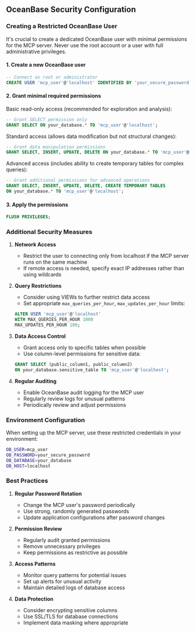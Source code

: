## OceanBase Security Configuration

### Creating a Restricted OceanBase User

It's crucial to create a dedicated OceanBase user with minimal permissions for the MCP server. Never use the root account or a user with full administrative privileges.

#### 1. Create a new OceanBase user

```sql
-- Connect as root or administrator
CREATE USER 'mcp_user'@'localhost' IDENTIFIED BY 'your_secure_password';
```

#### 2. Grant minimal required permissions

Basic read-only access (recommended for exploration and analysis):
```sql
-- Grant SELECT permission only
GRANT SELECT ON your_database.* TO 'mcp_user'@'localhost';
```

Standard access (allows data modification but not structural changes):
```sql
-- Grant data manipulation permissions
GRANT SELECT, INSERT, UPDATE, DELETE ON your_database.* TO 'mcp_user'@'localhost';
```

Advanced access (includes ability to create temporary tables for complex queries):
```sql
-- Grant additional permissions for advanced operations
GRANT SELECT, INSERT, UPDATE, DELETE, CREATE TEMPORARY TABLES 
ON your_database.* TO 'mcp_user'@'localhost';
```

#### 3. Apply the permissions
```sql
FLUSH PRIVILEGES;
```

### Additional Security Measures

1. **Network Access**
   - Restrict the user to connecting only from localhost if the MCP server runs on the same machine
   - If remote access is needed, specify exact IP addresses rather than using wildcards

2. **Query Restrictions**
   - Consider using VIEWs to further restrict data access
   - Set appropriate `max_queries_per_hour`, `max_updates_per_hour` limits:
   ```sql
   ALTER USER 'mcp_user'@'localhost' 
   WITH MAX_QUERIES_PER_HOUR 1000
   MAX_UPDATES_PER_HOUR 100;
   ```

3. **Data Access Control**
   - Grant access only to specific tables when possible
   - Use column-level permissions for sensitive data:
   ```sql
   GRANT SELECT (public_column1, public_column2) 
   ON your_database.sensitive_table TO 'mcp_user'@'localhost';
   ```

4. **Regular Auditing**
   - Enable OceanBase audit logging for the MCP user
   - Regularly review logs for unusual patterns
   - Periodically review and adjust permissions

### Environment Configuration

When setting up the MCP server, use these restricted credentials in your environment:

```bash
OB_USER=mcp_user
OB_PASSWORD=your_secure_password
OB_DATABASE=your_database
OB_HOST=localhost
```

### Best Practices

1. **Regular Password Rotation**
   - Change the MCP user's password periodically
   - Use strong, randomly generated passwords
   - Update application configurations after password changes

2. **Permission Review**
   - Regularly audit granted permissions
   - Remove unnecessary privileges
   - Keep permissions as restrictive as possible

3. **Access Patterns**
   - Monitor query patterns for potential issues
   - Set up alerts for unusual activity
   - Maintain detailed logs of database access

4. **Data Protection**
   - Consider encrypting sensitive columns
   - Use SSL/TLS for database connections
   - Implement data masking where appropriate